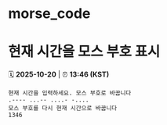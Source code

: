 # morse_code
# 현재 시간을 모스 부호 표시
<!-- MORSE_TIME_START -->
🗓️ **2025-10-20** | ⏰ **13:46 (KST)**

```
현재 시간을 입력하세요. 모스 부호로 바꿉니다
.---- ...-- ....- -....
모스 부호를 다시 현재 시간으로 바꿉니다
1346
```
<!-- MORSE_TIME_END -->
